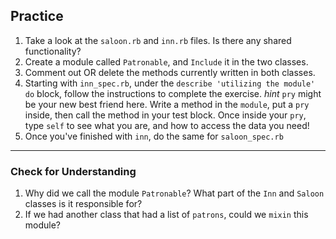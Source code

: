## Practice
1. Take a look at the `saloon.rb` and `inn.rb` files. Is there any shared functionality?
2. Create a module called `Patronable`, and `Include` it in the two classes.  
3. Comment out OR delete the methods currently written in both classes.
4. Starting with `inn_spec.rb`, under the `describe 'utilizing the module' do` block, follow the instructions to complete the exercise.
*hint* `pry` might be your new best friend here. Write a method in the `module`, put a `pry` inside, then call the method in your test block. Once inside your `pry`, type `self` to see what you are, and how to access the data you need!
5. Once you've finished with `inn`, do the same for `saloon_spec.rb`

---------

### Check for Understanding

1. Why did we call the module `Patronable`? What part of the `Inn` and `Saloon` classes is it responsible for?
2. If we had another class that had a list of `patrons`, could we `mixin` this module?

